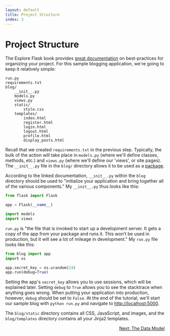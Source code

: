 ```yaml
---
layout: default
title: Project Structure
index: 3
---
```


# Project Structure

The Explore Flask book provides [great documentation](https://exploreflask.com/organizing.html) on best-practices for organizing your project. For this sample blogging application, we're going to keep it relatively simple:

```
run.py
requirements.txt
blog/
	__init__.py
	models.py
	views.py
	static/
		style.css
	templates/
		index.html
		register.html
		login.html
		logout.html
		profile.html
		display_posts.html
```

Recall that we created `requirements.txt` in the previous step. Typically, the bulk of the action will take place in `models.py` (where we'll define classes, methods, etc.) and `views.py` (where we'll define our 'views', or site pages). The `__init__.py` file in the `blog/` directory allows it to be used as a [package](https://exploreflask.com/organizing.html#package).

According to the linked documentation, `__init__.py` within the `blog` directory should be used to "initialize your application and bring together all of the various components." My `__init__.py` thus looks like this:

```python
from flask import Flask

app = Flask(__name__)

import models
import views
```

`run.py` is "the file that is invoked to start up a development server. It gets a copy of the app from your package and runs it. This won’t be used in production, but it will see a lot of mileage in development." My `run.py` file looks like this:

```python
from blog import app
import os

app.secret_key = os.urandom(24)
app.run(debug=True)
```

Setting the app's `secret_key` allows you to use sessions, which will be explained later. Setting `debug` to `True` allows you to see the stacktrace when anything goes wrong. When putting your application into production, however, `debug` should be set to `False`. At the end of the tutorial, we'll start our sample blog with `python run.py` and navigate to [http://localhost:5000](http://localhost:5000).

The `blog/static` directory contains all CSS, JavaScript, and images, and the `blog/templates` directory contains all your Jinja2 templates.

<p align="right"><a href="{{ site.baseurl }}/pages/the-data-model.html">Next: The Data Model</a></p>